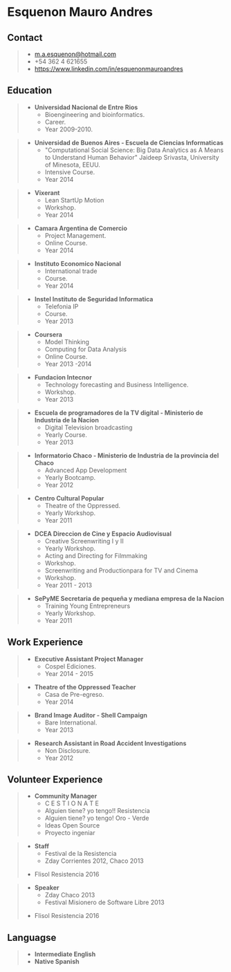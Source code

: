 Esquenon Mauro Andres
==
Contact
--
> -  m.a.esquenon@hotmail.com
> -  +54 362 4 621655
> - https://www.linkedin.com/in/esquenonmauroandres

Education
--

> - **Universidad Nacional de Entre Rios**
>	 * Bioengineering and bioinformatics.
>	 * Career.
>	 * Year 2009-2010.

> - **Universidad de Buenos Aires - Escuela de Ciencias Informaticas**
>	 *  "Computational Social Science: Big Data Analytics as A Means to Understand Human Behavior" Jaideep Srivasta, University of Minesota, EEUU.
>	 *  Intensive Course.
>	 *  Year 2014

> - **Vixerant**
>	 * Lean StartUp Motion
>	 * Workshop.
>	 * Year 2014

> - **Camara Argentina de Comercio**
>	 * Project Management.
>	 * Online Course.
>	 * Year 2014

> - **Instituto Economico Nacional**
>	 * International trade
>	 * Course.
>	 * Year 2014

> - **Instel Instituto de Seguridad Informatica**
>	 * Telefonia IP
>	 * Course.
>	 * Year 2013

> - **Coursera**
>	 * Model Thinking
>	 * Computing for Data Analysis
>	 * Online Course.
>	 * Year 2013 -2014

> - **Fundacion Intecnor**
>	 * Technology forecasting and Business Intelligence.
>	 * Workshop.
>	 * Year 2013

> - **Escuela de programadores de la TV digital - Ministerio de Industria de la Nacion**
>	 * Digital Television broadcasting
>	 * Yearly Course.
>	 * Year 2013

> - **Informatorio Chaco - Ministerio de Industria de la provincia del Chaco**
>	 * Advanced App Development
>	 * Yearly Bootcamp.
>	 * Year 2012

> - **Centro Cultural Popular**
>	 * Theatre of the Oppressed.
>	 * Yearly Workshop.
>	 * Year 2011

> - **DCEA Direccion de Cine y Espacio Audiovisual**
>	 * Creative Screenwriting I y II
>	 * Yearly Workshop.
>	 * Acting and Directing for Filmmaking
>	 * Workshop.
>	 * Screenwriting and Productionpara for TV and Cinema
>	 * Workshop.
>	 * Year 2011 - 2013

> - **SePyME Secretaria de pequeña y mediana empresa de la Nacion**
>	 * Training Young Entrepreneurs
>	 * Yearly Workshop.
>	 * Year 2011


Work Experience
--
> - **Executive Assistant Project Manager**
>	 * Cospel Ediciones.
>	 * Year 2014 - 2015

> - **Theatre of the Oppressed Teacher**
>	 * Casa de Pre-egreso.
>	 * Year 2014

> - **Brand Image Auditor - Shell Campaign**
>	 * Bare International.
>	 * Year 2013

> - **Research Assistant in Road Accident Investigations**
>	 * Non Disclosure.
>	 * Year 2012


Volunteer Experience
--
> - **Community Manager**
>	 * C E S T I O N A T E  
>	 * Alguien tiene? yo tengo!! Resistencia 
>	 * Alguien tiene? yo tengo! Oro - Verde
>	 * Ideas Open Source
>	 * Proyecto ingeniar

> - **Staff**
>	 * Festival de la Resistencia 
>	 * Zday Corrientes 2012, Chaco 2013
>  * Flisol Resistencia 2016

> - **Speaker**
>	 * Zday Chaco 2013
>	 * Festival Misionero de Software Libre 2013
>  * Flisol Resistencia 2016

Languagse
--
> - **Intermediate English**
> - **Native Spanish**
